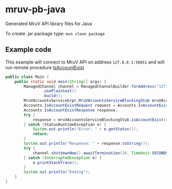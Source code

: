 # mruv-pb-java
Generated MruV API library files for Java

To create .jar package type: 
`mvn clean package`


## Example code
This example will connect to MruV API on address `127.0.0.1:50051` and will run remote procedure [IsAccountExist](https://github.com/MruV-RP/mruv-pb-docs/blob/master/docs.md#mruvaccountsservice)
```java
public class Main {
    public static void main(String[] args) {
        ManagedChannel channel = ManagedChannelBuilder.forAddress("127.0.0.1", 50051)
                .usePlaintext()
                .build();
        MruVAccountsServiceGrpc.MruVAccountsServiceBlockingStub mruVAccountsServiceBlockingStub = MruVAccountsServiceGrpc.newBlockingStub(channel);
        Accounts.IsAccountExistRequest request = Accounts.IsAccountExistRequest.newBuilder().setLogin("Account Login").build();
        Accounts.IsAccountExistResponse response;
        try {
            response = mruVAccountsServiceBlockingStub.isAccountExist(request);
        } catch (StatusRuntimeException e) {
            System.out.println("Error: " + e.getStatus());
            return;
        }
        System.out.println("Response: " + response.toString());
        try {
            channel.shutdownNow().awaitTermination(10, TimeUnit.SECONDS);
        } catch (InterruptedException e) {
            e.printStackTrace();
        }
        System.out.println("Ending");
    }
}
```
